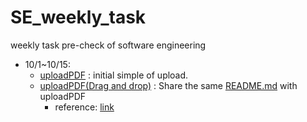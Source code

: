 # SE_weekly_task
weekly task pre-check of software engineering 
- 10/1~10/15:
  - [uploadPDF](https://github.com/41171119H/SE_weekly_task/tree/main/uploadPDF) : initial simple of upload.
  - [uploadPDF(Drag and drop)](https://github.com/41171119H/SE_weekly_task/tree/main/uploadPDF(Drag%20and%20drop)) : Share the same [README.md](https://github.com/41171119H/SE_weekly_task/blob/main/uploadPDF/README.md) with uploadPDF
    - reference: [link](https://www.smashingmagazine.com/2018/01/drag-drop-file-uploader-vanilla-js/)
